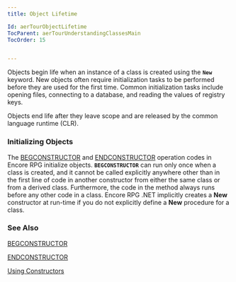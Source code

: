```yaml
---
title: Object Lifetime

Id: aerTourObjectLifetime
TocParent: aerTourUnderstandingClassesMain
TocOrder: 15


---
```


Objects begin life when an instance of a class is created using the **```New```** keyword. New objects often require initialization tasks to be performed before they are used for the first time. Common initialization tasks include opening files, connecting to a database, and reading the values of registry keys. 

Objects end life after they leave scope and are released by the common language runtime (CLR). 

### Initializing Objects
The [BEGCONSTRUCTOR](BEGCONSTRUCTOR.html) and [ENDCONSTRUCTOR](ENDCONSTRUCTOR.html) operation codes in Encore RPG initialize objects. **```BEGCONSTRUCTOR```** can run only once when a class is created, and it cannot be called explicitly anywhere other than in the first line of code in another constructor from either the same class or from a derived class. Furthermore, the code in the method always runs before any other code in a class. Encore RPG .NET implicitly creates a **New** constructor at run-time if you do not explicitly define a **New** procedure for a class. 

### See Also
[BEGCONSTRUCTOR](BEGCONSTRUCTOR.html)

[ENDCONSTRUCTOR](ENDCONSTRUCTOR.html)

[Using Constructors](ecrTourUsingConstructors.html) 
